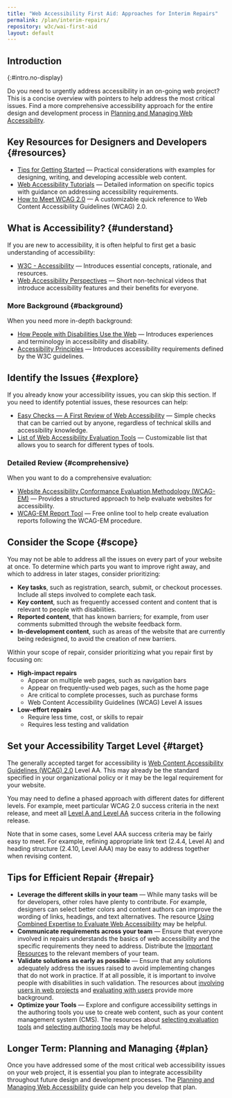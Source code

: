 ```yaml
---
title: "Web Accessibility First Aid: Approaches for Interim Repairs"
permalink: /plan/interim-repairs/
repository: w3c/wai-first-aid
layout: default
---
```


Introduction
------------
{:#intro.no-display}

Do you need to urgently address accessibility in an on-going web
project? This is a concise overview with pointers to help address the
most critical issues. Find a more comprehensive accessibility approach
for the entire design and development process in [Planning and Managing
Web Accessibility](https://www.w3.org/WAI/impl/Overview).

Key Resources for Designers and Developers {#resources}
------------------------------------------

-   [Tips for Getting
    Started](https://www.w3.org/WAI/gettingstarted/tips/) — Practical
    considerations with examples for designing, writing, and developing
    accessible web content.
-   [Web Accessibility Tutorials](https://www.w3.org/WAI/tutorials/) —
    Detailed information on specific topics with guidance on addressing
    accessibility requirements.
-   [How to Meet WCAG 2.0](https://www.w3.org/WAI/WCAG20/quickref/) — A
    customizable quick reference to Web Content Accessibility Guidelines
    (WCAG) 2.0.

What is Accessibility? {#understand}
----------------------

If you are new to accessibility, it is often helpful to first get a
basic understanding of accessibility:

-   [W3C -
    Accessibility](https://www.w3.org/standards/webdesign/accessibility)
    — Introduces essential concepts, rationale, and resources.
-   [Web Accessibility
    Perspectives](https://www.w3.org/WAI/perspectives) — Short
    non-technical videos that introduce accessibility features and their
    benefits for everyone.

### More Background {#background}

When you need more in-depth background:

-   [How People with Disabilities Use the
    Web](https://www.w3.org/WAI/intro/people-use-web/) — Introduces
    experiences and terminology in accessibility and disability.
-   [Accessibility
    Principles](https://www.w3.org/WAI/intro/people-use-web/principles)
    — Introduces accessibility requirements defined by the W3C
    guidelines.

Identify the Issues {#explore}
-------------------

If you already know your accessibility issues, you can skip this
section. If you need to identify potential issues, these resources can
help:

-   [Easy Checks — A First Review of Web
    Accessibility](https://www.w3.org/WAI/eval/preliminary.html) —
    Simple checks that can be carried out by anyone, regardless of
    technical skills and accessibility knowledge.
-   [List of Web Accessibility Evaluation
    Tools](https://www.w3.org/WAI/ER/tools/) — Customizable list that
    allows you to search for different types of tools.

### Detailed Review {#comprehensive}

When you want to do a comprehensive evaluation:

-   [Website Accessibility Conformance Evaluation Methodology
    (WCAG-EM)](https://www.w3.org/WAI/eval/conformance.html) — Provides
    a structured approach to help evaluate websites for accessibility.
-   [WCAG-EM Report Tool](https://www.w3.org/WAI/eval/report-tool/) —
    Free online tool to help create evaluation reports following the
    WCAG-EM procedure.

Consider the Scope {#scope}
------------------

You may not be able to address all the issues on every part of your
website at once. To determine which parts you want to improve right
away, and which to address in later stages, consider prioritizing:

-   **Key tasks**, such as registration, search, submit, or checkout
    processes. Include all steps involved to complete each task.
-   **Key content**, such as frequently accessed content and content
    that is relevant to people with disabilities.
-   **Reported content**, that has known barriers; for example, from
    user comments submitted through the website feedback form.
-   **In-development content**, such as areas of the website that are
    currently being redesigned, to avoid the creation of new barriers.

Within your scope of repair, consider prioritizing what you repair first
by focusing on:

-   **High-impact repairs**
    -   Appear on multiple web pages, such as navigation bars
    -   Appear on frequently-used web pages, such as the home page
    -   Are critical to complete processes, such as purchase forms
    -   Web Content Accessibility Guidelines (WCAG) Level A issues
-   **Low-effort repairs**
    -   Require less time, cost, or skills to repair
    -   Requires less testing and validation

Set your Accessibility Target Level {#target}
-----------------------------------

The generally accepted target for accessibility is [Web Content
Accessibility Guidelines (WCAG) 2.0](https://www.w3.org/WAI/intro/wcag)
Level AA. This may already be the standard specified in your
organizational policy or it may be the legal requirement for your
website.

You may need to define a phased approach with different dates for
different levels. For example, meet particular WCAG 2.0 success criteria
in the next release, and meet all [Level A and Level
AA](https://www.w3.org/WAI/WCAG20/quickref/?currentsidebar=%23col_overview&levels=aaa)
success criteria in the following release.

Note that in some cases, some Level AAA success criteria may be fairly
easy to meet. For example, refining appropriate link text (2.4.4, Level
A) and heading structure (2.4.10, Level AAA) may be easy to address
together when revising content.

Tips for Efficient Repair {#repair}
-------------------------

-   **Leverage the different skills in your team** — While many tasks
    will be for developers, other roles have plenty to contribute. For
    example, designers can select better colors and content authors can
    improve the wording of links, headings, and text alternatives. The
    resource [Using Combined Expertise to Evaluate Web
    Accessibility](https://www.w3.org/WAI/eval/reviewteams.html) may be
    helpful.
-   **Communicate requirements across your team** — Ensure that everyone
    involved in repairs understands the basics of web accessibility and
    the specific requirements they need to address. Distribute the
    [Important Resources](#resources) to the relevant members of your
    team.
-   **Validate solutions as early as possible** — Ensure that any
    solutions adequately address the issues raised to avoid implementing
    changes that do not work in practice. If at all possible, it is
    important to involve people with disabilities in such validation.
    The resources about [involving users in web
    projects](https://www.w3.org/WAI/users/involving) and [evaluating
    with users](https://www.w3.org/WAI/eval/users.html) provide more
    background.
-   **Optimize your Tools** — Explore and configure accessibility
    settings in the authoring tools you use to create web content, such
    as your content management system (CMS). The resources about
    [selecting evaluation
    tools](https://www.w3.org/WAI/eval/selectingtools) and [selecting
    authoring tools](https://www.w3.org/WAI/impl/software) may be
    helpful.

Longer Term: Planning and Managing {#plan}
----------------------------------

Once you have addressed some of the most critical web accessibility
issues on your web project, it is essential you plan to integrate
accessibility throughout future design and development processes. The
[Planning and Managing Web
Accessibility](https://www.w3.org/WAI/impl/Overview) guide can help you
develop that plan.
